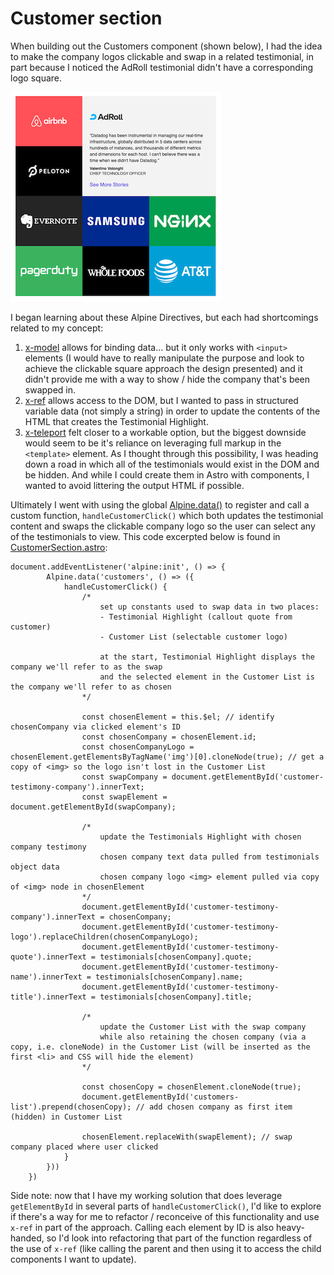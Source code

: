 # Customer section

When building out the Customers component (shown below), I had the idea to make the company logos clickable and swap in a related testimonial, in part because I noticed the AdRoll testimonial didn't have a corresponding logo square.

![screenshot of grid of customer logo square with larger testimonial square](/documentation/screenshots/customers-component.png)

I began learning about these Alpine Directives, but each had shortcomings related to my concept:

1. [x-model](https://alpinejs.dev/directives/model) allows for binding data... but it only works with `<input>` elements (I would have to really manipulate the purpose and look to achieve the clickable square approach the design presented) and it didn't provide me with a way to show / hide the company that's been swapped in.
2. [x-ref](https://alpinejs.dev/directives/ref) allows access to the DOM, but I wanted to pass in structured variable data (not simply a string) in order to update the contents of the HTML that creates the Testimonial Highlight.
3. [x-teleport](https://alpinejs.dev/directives/teleport) felt closer to a workable option, but the biggest downside would seem to be it's reliance on leveraging full markup in the `<template>` element. As I thought through this possibility, I was heading down a road in which all of the testimonials would exist in the DOM and be hidden. And while I could create them in Astro with components, I wanted to avoid littering the output HTML if possible.

Ultimately I went with using the global [Alpine.data()](https://alpinejs.dev/globals/alpine-data) to register and call a custom function, `handleCustomerClick()` which both updates the testimonial content and swaps the clickable company logo so the user can select any of the testimonials to view. This code excerpted below is found in [CustomerSection.astro](../src/components/CustomerSection.astro):

```
document.addEventListener('alpine:init', () => {
        Alpine.data('customers', () => ({ 
            handleCustomerClick() {
                /*
                    set up constants used to swap data in two places:
                    - Testimonial Highlight (callout quote from customer)
                    - Customer List (selectable customer logo)

                    at the start, Testimonial Highlight displays the company we'll refer to as the swap
                    and the selected element in the Customer List is the company we'll refer to as chosen
                */
                
                const chosenElement = this.$el; // identify chosenCompany via clicked element's ID
                const chosenCompany = chosenElement.id;
                const chosenCompanyLogo = chosenElement.getElementsByTagName('img')[0].cloneNode(true); // get a copy of <img> so the logo isn't lost in the Customer List
                const swapCompany = document.getElementById('customer-testimony-company').innerText;
                const swapElement = document.getElementById(swapCompany);

                /* 
                    update the Testimonials Highlight with chosen company testimony
                    chosen company text data pulled from testimonials object data
                    chosen company logo <img> element pulled via copy of <img> node in chosenElement
                */
                document.getElementById('customer-testimony-company').innerText = chosenCompany;
                document.getElementById('customer-testimony-logo').replaceChildren(chosenCompanyLogo);
                document.getElementById('customer-testimony-quote').innerText = testimonials[chosenCompany].quote;
                document.getElementById('customer-testimony-name').innerText = testimonials[chosenCompany].name;
                document.getElementById('customer-testimony-title').innerText = testimonials[chosenCompany].title;

                /* 
                    update the Customer List with the swap company
                    while also retaining the chosen company (via a copy, i.e. cloneNode) in the Customer List (will be inserted as the first <li> and CSS will hide the element)
                */

                const chosenCopy = chosenElement.cloneNode(true);
                document.getElementById('customers-list').prepend(chosenCopy); // add chosen company as first item (hidden) in Customer List

                chosenElement.replaceWith(swapElement); // swap company placed where user clicked
            }
        }))
    })
```

Side note: now that I have my working solution that does leverage `getElementById` in several parts of `handleCustomerClick()`, I'd like to explore if there's a way for me to refactor / reconceive of this functionality and use `x-ref` in part of the approach. Calling each element by ID is also heavy-handed, so I'd look into refactoring that part of the function regardless of the use of `x-ref` (like calling the parent and then using it to access the child components I want to update).